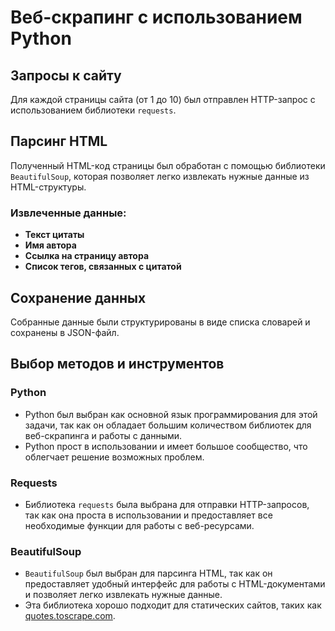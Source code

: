 # Веб-скрапинг с использованием Python

## Запросы к сайту

Для каждой страницы сайта (от 1 до 10) был отправлен HTTP-запрос с использованием библиотеки `requests`.

## Парсинг HTML

Полученный HTML-код страницы был обработан с помощью библиотеки `BeautifulSoup`, которая позволяет легко извлекать нужные данные из HTML-структуры.

### Извлеченные данные:

- **Текст цитаты**
- **Имя автора**
- **Ссылка на страницу автора**
- **Список тегов, связанных с цитатой**

## Сохранение данных

Собранные данные были структурированы в виде списка словарей и сохранены в JSON-файл.

## Выбор методов и инструментов

### Python

- Python был выбран как основной язык программирования для этой задачи, так как он обладает большим количеством библиотек для веб-скрапинга и работы с данными.
- Python прост в использовании и имеет большое сообщество, что облегчает решение возможных проблем.

### Requests

- Библиотека `requests` была выбрана для отправки HTTP-запросов, так как она проста в использовании и предоставляет все необходимые функции для работы с веб-ресурсами.

### BeautifulSoup

- `BeautifulSoup` был выбран для парсинга HTML, так как он предоставляет удобный интерфейс для работы с HTML-документами и позволяет легко извлекать нужные данные.
- Эта библиотека хорошо подходит для статических сайтов, таких как [quotes.toscrape.com](https://quotes.toscrape.com/).
